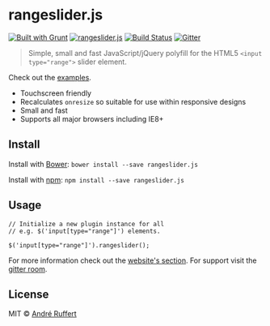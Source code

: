 # rangeslider.js
[![Built with Grunt](https://cdn.gruntjs.com/builtwith.png)](http://gruntjs.com/) [![rangeslider.js](http://img.shields.io/badge/rangeslider-.js-00ff00.svg)](http://andreruffert.github.io/rangeslider.js/) [![Build Status](https://travis-ci.org/andreruffert/rangeslider.js.svg?branch=develop)](https://travis-ci.org/andreruffert/rangeslider.js) [![Gitter](https://badges.gitter.im/Join%20Chat.svg)](https://gitter.im/andreruffert/rangeslider.js)

> Simple, small and fast JavaScript/jQuery polyfill for the HTML5 `<input type="range">` slider element.

Check out the [examples](http://andreruffert.github.io/rangeslider.js/).

* Touchscreen friendly
* Recalculates `onresize` so suitable for use within responsive designs
* Small and fast
* Supports all major browsers including IE8+

## Install
Install with [Bower](http://bower.io/):
``bower install --save rangeslider.js``

Install with [npm](https://www.npmjs.org/):
``npm install --save rangeslider.js``

## Usage

```
// Initialize a new plugin instance for all
// e.g. $('input[type="range"]') elements.

$('input[type="range"]').rangeslider();
```

For more information check out the [website's section](http://andreruffert.github.io/rangeslider.js/#usage). For support visit the [gitter room](https://gitter.im/andreruffert/rangeslider.js).


## License
MIT © [André Ruffert](http://andreruffert.com)
